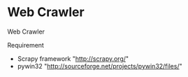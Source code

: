 Web Crawler
=======

Web Crawler 

Requirement
- Scrapy framework "http://scrapy.org/"
- pywin32 "http://sourceforge.net/projects/pywin32/files/"
